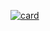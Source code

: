 
[![card](https://github-readme-stats.vercel.app/api?username=cysne&theme=default)](https://github.com/anuraghazra/github-readme-stats)
